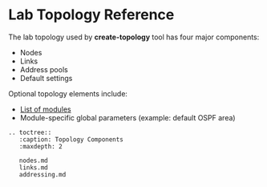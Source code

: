 # Lab Topology Reference

The lab topology used by **create-topology** tool has four major components:

* Nodes
* Links
* Address pools
* Default settings

Optional topology elements include:

* [List of modules](modules.md)
* Module-specific global parameters (example: default OSPF area)

```eval_rst
.. toctree::
   :caption: Topology Components
   :maxdepth: 2

   nodes.md
   links.md
   addressing.md
```